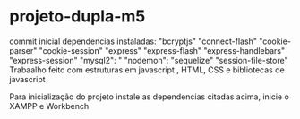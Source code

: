 # projeto-dupla-m5
commit inicial
dependencias instaladas:
"bcryptjs" 
   "connect-flash"
    "cookie-parser"
    "cookie-session"
    "express"
    "express-flash"
    "express-handlebars"
    "express-session"
    "mysql2": "
    "nodemon": 
    "sequelize"
    "session-file-store"
Trabaalho  feito com estruturas em javascript , HTML, CSS e  bibliotecas de  javascript

Para inicialização do projeto  instale as dependencias  citadas acima, inicie o XAMPP e Workbench
